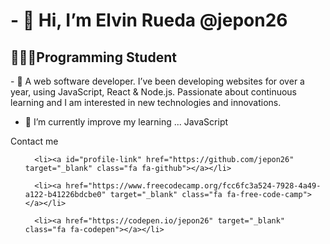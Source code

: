 

  <body>

  <h1>- 👋 Hi, I’m Elvin Rueda @jepon26</h1>
  <h2>👩🏻‍💻Programming Student</h2>
  
  <p>- 👀 A web software developer. I’ve been developing websites for over a year, using JavaScript, React & Node.js.
      Passionate about continuous learning and I am interested in new technologies and innovations.</p>
  
- 🌱 I’m currently improve my learning ... JavaScript
  <body>
    </html>
  
  
  
<div id="contact">
  <p>Contact me</p>
  <ul class="contact">
    
      <li><a id="profile-link" href="https://github.com/jepon26" target="_blank" class="fa fa-github"></a></li>
    
      <li><a href="https://www.freecodecamp.org/fcc6fc3a524-7928-4a49-a122-b41226bdcbe0" target="_blank" class="fa fa-free-code-camp"></a></li>
    
      <li><a href="https://codepen.io/jepon26" target="_blank" class="fa fa-codepen"></a></li>
    
  </ul>
    </div>



<!---
jepon26/jepon26 is a ✨ special ✨ repository because its `README.md` (this file) appears on your GitHub profile.
You can click the Preview link to take a look at your changes.
--->
